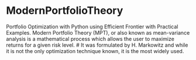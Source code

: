 # ModernPortfolioTheory
Portfolio Optimization with Python using Efficient Frontier with Practical Examples. Modern Portfolio Theory (MPT), or also known as mean-variance analysis is a mathematical process which allows the user to maximize returns for a given risk level. # It was formulated by H. Markowitz and while it is not the only optimization technique known, it is the most widely used.
